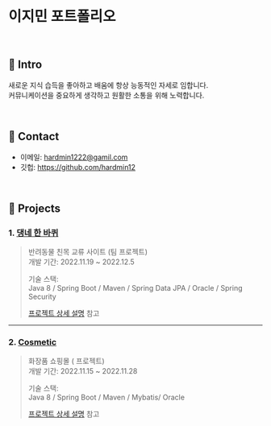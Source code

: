 # 이지민 포트폴리오

</br>

## :pushpin: Intro
새로운 지식 습득을 좋아하고 배움에 항상 능동적인 자세로 임합니다.
</br>
커뮤니케이션을 중요하게 생각하고 원활한 소통을 위해 노력합니다.


</br>

## :pushpin: Contact
- 이메일: hardmin1222@gamil.com
- 깃헙: https://github.com/hardmin12

</br>

## :pushpin: Projects
### 1. [댕네 한 바퀴]()
>반려동물 친목 교류 사이트  (팀 프로젝트)  
>개발 기간: 2022.11.19 ~ 2022.12.5  
>  
>기술 스택:  
>Java 8 / Spring Boot / Maven / Spring Data JPA / Oracle / Spring Security  
>  
>[프로젝트 상세 설명](https://github.com/hardmin12/team-project1) 참고

---

### 2. [Cosmetic](https://github.com/Integerous/goQuality)
>화장품 쇼핑몰 ( 프로젝트)  
>개발 기간: 2022.11.15 ~ 2022.11.28  
>  
>기술 스택:  
>Java 8 / Spring Boot / Maven / Mybatis/ Oracle 
>  
>[프로젝트 상세 설명](https://github.com/hardmin12/team-project2) 참고


